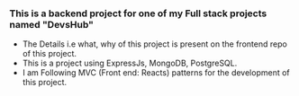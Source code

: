 ### This is a backend project for one of my Full stack projects named "DevsHub"
- The Details i.e what, why of this project is present on the frontend repo of this project.
- This is a project using ExpressJs, MongoDB, PostgreSQL.
- I am Following MVC (Front end: Reacts) patterns for the development of this project.